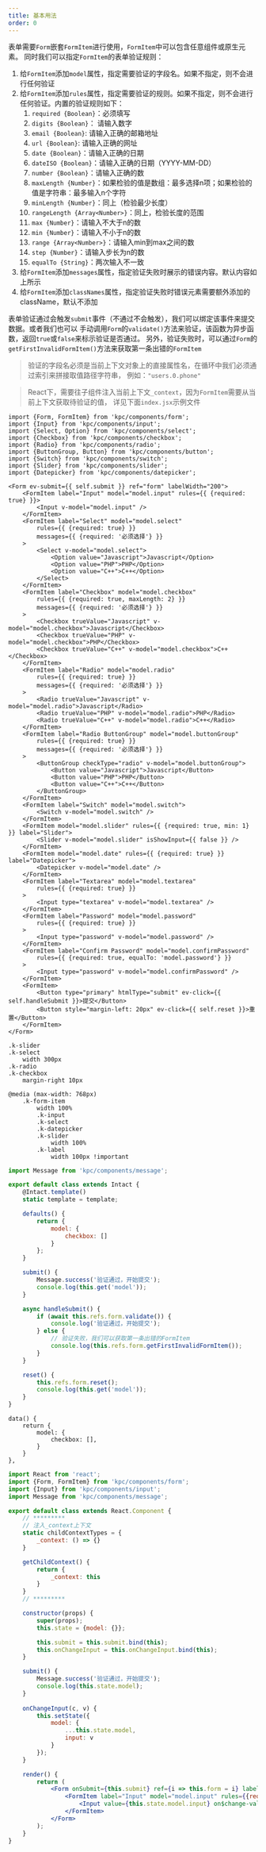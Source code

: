 ```yaml
---
title: 基本用法
order: 0
---
```


表单需要`Form`嵌套`FormItem`进行使用，`FormItem`中可以包含任意组件或原生元素。
同时我们可以指定`FormItem`的表单验证规则：

1. 给`FormItem`添加`model`属性，指定需要验证的字段名。如果不指定，则不会进行任何验证
2. 给`FormItem`添加`rules`属性，指定需要验证的规则。如果不指定，则不会进行任何验证。内置的验证规则如下：
    1. `required {Boolean}`：必须填写
    2. `digits {Boolean}`： 请输入数字
    3. `email {Boolean}`: 请输入正确的邮箱地址
    4. `url {Boolean}`: 请输入正确的网址
    5. `date {Boolean}`：请输入正确的日期
    6. `dateISO {Boolean}`：请输入正确的日期（YYYY-MM-DD）
    7. `number {Boolean}`：请输入正确的数
    8. `maxLength {Number}`：如果检验的值是数组：最多选择n项；如果检验的值是字符串：最多输入n个字符
    9. `minLength {Number}`：同上（检验最少长度）
    10. `rangeLength {Array<Number>}`：同上，检验长度的范围
    11. `max {Number}`：请输入不大于n的数
    12. `min {Number}`：请输入不小于n的数
    13. `range {Array<Number>}`：请输入min到max之间的数
    14. `step {Number}`：请输入步长为n的数
    15. `equalTo {String}`：两次输入不一致
3. 给`FormItem`添加`messages`属性，指定验证失败时展示的错误内容。默认内容如上所示
4. 给`FormItem`添加`classNames`属性，指定验证失败时错误元素需要额外添加的className，默认不添加

表单验证通过会触发`submit`事件（不通过不会触发），我们可以绑定该事件来提交数据。或者我们也可以
手动调用`Form`的`validate()`方法来验证，该函数为异步函数，返回`true`或`false`来标示验证是否通过。
另外，验证失败时，可以通过`Form`的`getFirstInvalidFormItem()`方法来获取第一条出错的`FormItem`

> 验证的字段名必须是当前上下文对象上的直接属性名，在循环中我们必须通过索引来拼接取值路径字符串，
> 例如：`"users.0.phone"`

> React下，需要往子组件注入当前上下文`_context`，因为`FormItem`需要从当前上下文获取待验证的值，
> 详见下面`index.jsx`示例文件

```vdt
import {Form, FormItem} from 'kpc/components/form';
import {Input} from 'kpc/components/input';
import {Select, Option} from 'kpc/components/select';
import {Checkbox} from 'kpc/components/checkbox';
import {Radio} from 'kpc/components/radio';
import {ButtonGroup, Button} from 'kpc/components/button';
import {Switch} from 'kpc/components/switch';
import {Slider} from 'kpc/components/slider';
import {Datepicker} from 'kpc/components/datepicker';

<Form ev-submit={{ self.submit }} ref="form" labelWidth="200">
    <FormItem label="Input" model="model.input" rules={{ {required: true} }}>
        <Input v-model="model.input" />
    </FormItem>
    <FormItem label="Select" model="model.select" 
        rules={{ {required: true} }} 
        messages={{ {required: '必须选择'} }}
    >
        <Select v-model="model.select">
            <Option value="Javascript">Javascript</Option>
            <Option value="PHP">PHP</Option>
            <Option value="C++">C++</Option>
        </Select>
    </FormItem>
    <FormItem label="Checkbox" model="model.checkbox" 
        rules={{ {required: true, maxLength: 2} }}
        messages={{ {required: '必须选择'} }}
    >
        <Checkbox trueValue="Javascript" v-model="model.checkbox">Javascript</Checkbox>
        <Checkbox trueValue="PHP" v-model="model.checkbox">PHP</Checkbox>
        <Checkbox trueValue="C++" v-model="model.checkbox">C++</Checkbox>
    </FormItem>
    <FormItem label="Radio" model="model.radio"
        rules={{ {required: true} }} 
        messages={{ {required: '必须选择'} }}
    >
        <Radio trueValue="Javascript" v-model="model.radio">Javascript</Radio>
        <Radio trueValue="PHP" v-model="model.radio">PHP</Radio>
        <Radio trueValue="C++" v-model="model.radio">C++</Radio>
    </FormItem>
    <FormItem label="Radio ButtonGroup" model="model.buttonGroup"
        rules={{ {required: true} }} 
        messages={{ {required: '必须选择'} }}
    >
        <ButtonGroup checkType="radio" v-model="model.buttonGroup">
            <Button value="Javascript">Javascript</Button>
            <Button value="PHP">PHP</Button>
            <Button value="C++">C++</Button>
        </ButtonGroup>
    </FormItem>
    <FormItem label="Switch" model="model.switch">
        <Switch v-model="model.switch" />
    </FormItem>
    <FormItem model="model.slider" rules={{ {required: true, min: 1} }} label="Slider">
        <Slider v-model="model.slider" isShowInput={{ false }} />
    </FormItem>
    <FormItem model="model.date" rules={{ {required: true} }} label="Datepicker">
        <Datepicker v-model="model.date" />  
    </FormItem>
    <FormItem label="Textarea" model="model.textarea"
        rules={{ {required: true} }}
    >
        <Input type="textarea" v-model="model.textarea" />
    </FormItem>
    <FormItem label="Password" model="model.password"
        rules={{ {required: true} }}
    >
        <Input type="password" v-model="model.password" />
    </FormItem>
    <FormItem label="Confirm Password" model="model.confirmPassword"
        rules={{ {required: true, equalTo: 'model.password'} }}
    >
        <Input type="password" v-model="model.confirmPassword" />
    </FormItem>
    <FormItem>
        <Button type="primary" htmlType="submit" ev-click={{ self.handleSubmit }}>提交</Button>
        <Button style="margin-left: 20px" ev-click={{ self.reset }}>重置</Button>
    </FormItem>
</Form>
```

```styl
.k-slider
.k-select
    width 300px
.k-radio
.k-checkbox
    margin-right 10px

@media (max-width: 768px) 
    .k-form-item
        width 100%
        .k-input
        .k-select
        .k-datepicker
        .k-slider
            width 100%
        .k-label
            width 100px !important
```

```js
import Message from 'kpc/components/message';

export default class extends Intact {
    @Intact.template()
    static template = template;

    defaults() {
        return {
            model: {
                checkbox: []
            }
        };
    }

    submit() {
        Message.success('验证通过，开始提交');
        console.log(this.get('model'));
    }

    async handleSubmit() {
        if (await this.refs.form.validate()) {
            console.log('验证通过，开始提交');
        } else {
            // 验证失败，我们可以获取第一条出错的FormItem
            console.log(this.refs.form.getFirstInvalidFormItem());
        }
    }

    reset() {
        this.refs.form.reset();
        console.log(this.get('model'));
    }
}
```

```vue-data
data() {
    return {
        model: {
            checkbox: [],
        }
    }
},
```

```jsx
import React from 'react';
import {Form, FormItem} from 'kpc/components/form';
import {Input} from 'kpc/components/input';
import Message from 'kpc/components/message';

export default class extends React.Component {
    // *********
    // 注入_context上下文
    static childContextTypes = {
        _context: () => {}
    }

    getChildContext() {
        return {
            _context: this
        }
    }
    // *********

    constructor(props) {
        super(props);
        this.state = {model: {}};

        this.submit = this.submit.bind(this);
        this.onChangeInput = this.onChangeInput.bind(this);
    }

    submit() {
        Message.success('验证通过，开始提交');
        console.log(this.state.model);
    }
    
    onChangeInput(c, v) {
        this.setState({
            model: {
                ...this.state.model,
                input: v
            }
        });
    }

    render() {
        return (
            <Form onSubmit={this.submit} ref={i => this.form = i} labelWidth="200">
                <FormItem label="Input" model="model.input" rules={{required: true}}>
                    <Input value={this.state.model.input} on$change-value={this.onChangeInput} />
                </FormItem>
            </Form>
        );
    }
}
```
